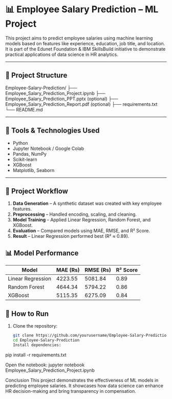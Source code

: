   # 📊 Employee Salary Prediction – ML Project

This project aims to predict employee salaries using machine learning models based on features like experience, education, job title, and location. It is part of the Edunet Foundation & IBM SkillsBuild initiative to demonstrate practical applications of data science in HR analytics.

---

## 📁 Project Structure
Employee-Salary-Prediction/
├── Employee_Salary_Prediction_Project.ipynb
├── Employee_Salary_Prediction_PPT.pptx (optional)
├── Employee_Salary_Prediction_Report.pdf (optional)
├── requirements.txt
└── README.md


---
## 🧰 Tools & Technologies Used

- Python  
- Jupyter Notebook / Google Colab  
- Pandas, NumPy  
- Scikit-learn  
- XGBoost  
- Matplotlib, Seaborn

---

## 🔄 Project Workflow

1. **Data Generation** – A synthetic dataset was created with key employee features.
2. **Preprocessing** – Handled encoding, scaling, and cleaning.
3. **Model Training** – Applied Linear Regression, Random Forest, and XGBoost.
4. **Evaluation** – Compared models using MAE, RMSE, and R² Score.
5. **Result** – Linear Regression performed best (R² ≈ 0.89).
## 📊 Model Performance

| Model              | MAE (Rs) | RMSE (Rs) | R² Score |
|-------------------|----------|-----------|----------|
| Linear Regression | 4223.55  | 5081.84   | 0.89     |
| Random Forest     | 4644.34  | 5794.22   | 0.86     |
| XGBoost           | 5115.35  | 6275.09   | 0.84     |
## 📌 How to Run

1. Clone the repository:
   ```bash
   git clone https://github.com/yourusername/Employee-Salary-Prediction.git
   cd Employee-Salary-Prediction
   Install dependencies:
pip install -r requirements.txt

Open the notebook:
jupyter notebook Employee_Salary_Prediction_Project.ipynb

 Conclusion
This project demonstrates the effectiveness of ML models in predicting employee salaries. It showcases how data science can enhance HR decision-making and bring transparency in compensation.



